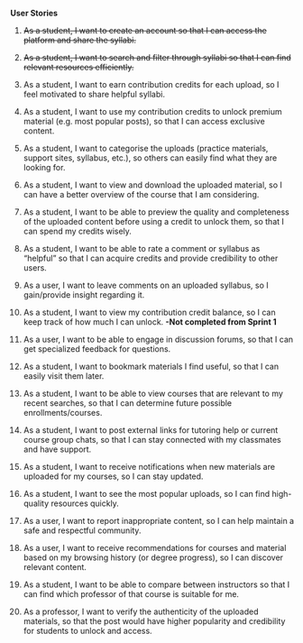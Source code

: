 **User Stories** <br>
1. ~~As a student, I want to create an account so that I can access the platform and share the syllabi.~~ <br>

2. ~~As a student, I want to search and filter through syllabi so that I can find relevant resources efficiently.~~ <br>

3. As a student, I want to earn contribution credits for each upload, so I feel motivated to share helpful syllabi. <br>

4. As a student, I want to use my contribution credits to unlock premium material (e.g. most popular posts), so that I can access exclusive content. <br>

5. As a student, I want to categorise the uploads (practice materials, support sites, syllabus, etc.), so others can easily find what they are looking for. <br>

6. As a student, I want to view and download the uploaded material, so I can have a better overview of the course that I am considering. <br>

7. As a student, I want to be able to preview the quality and completeness of the uploaded content before using a credit to unlock them, so that I can spend my credits wisely. <br>

8. As a student, I want to be able to rate a comment or syllabus as “helpful” so that I can acquire credits and provide credibility to other users. <br>

9. As a user, I want to leave comments on an uploaded syllabus, so I gain/provide insight regarding it. <br>

10. As a student, I want to view my contribution credit balance, so I can keep track of how much I can unlock. **-Not completed from Sprint 1** <br>

11. As a user, I want to be able to engage in discussion forums, so that I can get specialized feedback for questions. <br>

12. As a student, I want to bookmark materials I find useful, so that I can easily visit them later. <br>

13. As a student, I want to be able to view courses that are relevant to my recent searches, so that I can determine future possible enrollments/courses. <br>

14. As a student, I want to post external links for tutoring help or current course group chats, so that I can stay connected with my classmates and have support. <br>

15. As a student, I want to receive notifications when new materials are uploaded for my courses, so I can stay updated. <br>

16. As a student, I want to see the most popular uploads, so I can find high-quality resources quickly. <br>

17. As a user, I want to report inappropriate content, so I can help maintain a safe and respectful community. <br>

18. As a user, I want to receive recommendations for courses and material based on my browsing history (or degree progress), so I can discover relevant content. <br>

19. As a student, I want to be able to compare between instructors so that I can find which professor of that course is suitable for me. <br>

20. As a professor, I want to verify the authenticity of the uploaded materials, so that the post would have higher popularity and credibility for students to unlock and access. 

